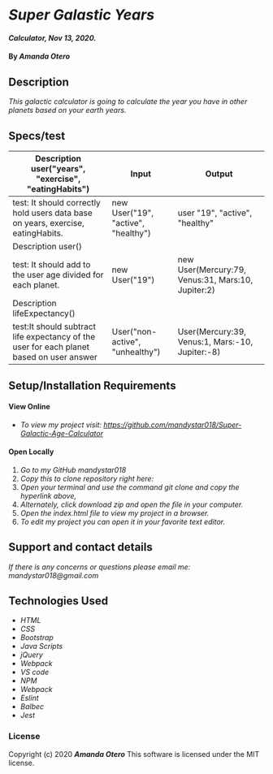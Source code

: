 # _Super Galastic Years_

#### _Calculator, Nov 13, 2020._

#### By _**Amanda Otero**_

## Description

_This galactic calculator is going to calculate the year you have in other planets based on your earth years._

## Specs/test

| Description user("years", "exercise", "eatingHabits") 	| Input 	| Output 	|
|-	|-	|-	|
| test: It should correctly hold users data base on years, exercise, eatingHabits. 	| new User("19", "active", "healthy") 	| user "19", "active", "healthy" 	|
| Description user() 	|  	|  	|
| test: It should add to the user age divided for each planet. 	| new User("19") 	| new User(Mercury:79, Venus:31, Mars:10, Jupiter:2) 	|
| Description lifeExpectancy() 	|  	|  	|
| test:It should subtract life expectancy of the user for each planet based on user answer 	| User("non-active", "unhealthy") 	| User(Mercury:39, Venus:1, Mars:-10, Jupiter:-8) 	|


## Setup/Installation Requirements

#### View Online
* _To view my project visit: https://github.com/mandystar018/Super-Galactic-Age-Calculator_

#### Open Locally
1. _Go to my GitHub mandystar018_
2. _Copy this to clone repository right here:_
3. _Open your terminal and use the command git clone and copy the hyperlink above,_
3. _Alternately, click download zip and open the file in your computer._
4. _Open the index.html file to view my project in a browser._
5. _To edit my project you can open it in your favorite text editor._


## Support and contact details

_If there is any concerns or questions please email me: mandystar018@gmail.com_

## Technologies Used

* _HTML_
* _CSS_
* _Bootstrap_
* _Java Scripts_
* _jQuery_
* _Webpack_
* _VS code_
* _NPM_
* _Webpack_
* _Eslint_
* _Balbec_
* _Jest_

### License

Copyright (c) 2020 **_Amanda Otero_**
This software is licensed under the MIT license.
